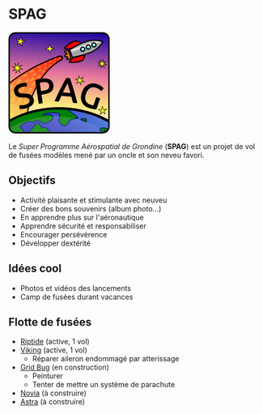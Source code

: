 # SPAG

![Super logo du SPAG!](https://raw.githubusercontent.com/enormandeau/SPAG/master/images/logo_spag/logo_spag_v03_small.png)

Le *Super Programme Aérospatial de Grondine* (**SPAG**) est un projet de vol
de fusées modèles mené par un oncle et son neveu favori.

## Objectifs

- Activité plaisante et stimulante avec neuveu
- Créer des bons souvenirs (album photo...)
- En apprendre plus sur l'aéronautique
- Apprendre sécurité et responsabiliser
- Encourager persévérence
- Développer dextérité

## Idées cool

- Photos et vidéos des lancements
- Camp de fusées durant vacances

## Flotte de fusées

- [Riptide](fusees/riptide.md) (active, 1 vol)
- [Viking](fusees/viking.md) (active, 1 vol)
  - Réparer aileron endommagé par atterissage
- [Grid Bug](fusees/grid_bug.md) (en construction)
  - Peinturer
  - Tenter de mettre un système de parachute
- [Novia](fusees/novia.md) (à construire)
- [Astra](fusees/astra.md) (à construire)

